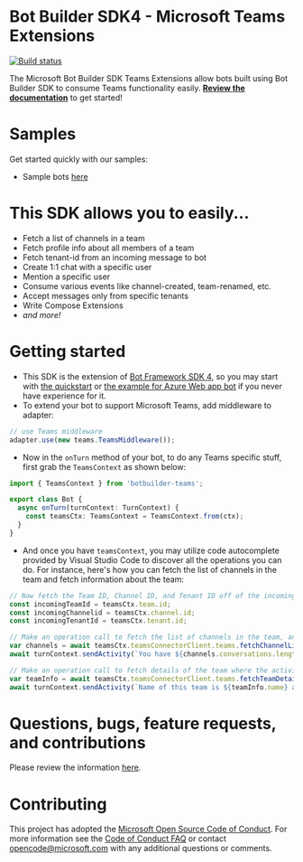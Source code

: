 # Bot Builder SDK4 - Microsoft Teams Extensions

[![Build status](https://ci.appveyor.com/api/projects/status/4kghlfgmsw2tnk0o/branch/master?svg=true)](https://ci.appveyor.com/project/robin-liao/botbuilder-microsoftteams-node/branch/master)

The Microsoft Bot Builder SDK Teams Extensions allow bots built using Bot Builder SDK to consume Teams functionality easily. **[Review the documentation](https://msdn.microsoft.com/en-us/microsoft-teams/bots)** to get started!

# Samples

Get started quickly with our samples:

* Sample bots [here](https://github.com/OfficeDev/BotBuilder-MicrosoftTeams-node/tree/master/samples)


# This SDK allows you to easily...

* Fetch a list of channels in a team
* Fetch profile info about all members of a team
* Fetch tenant-id from an incoming message to bot
* Create 1:1 chat with a specific user
* Mention a specific user
* Consume various events like channel-created, team-renamed, etc.
* Accept messages only from specific tenants
* Write Compose Extensions
* _and more!_

# Getting started

* This SDK is the extension of [Bot Framework SDK 4](https://github.com/Microsoft/botbuilder-js), so you may start with [the quickstart](https://docs.microsoft.com/en-us/azure/bot-service/javascript/bot-builder-javascript-quickstart?view=azure-bot-service-4.0) or [the example for Azure Web app bot](https://docs.microsoft.com/en-us/azure/cognitive-services/luis/luis-nodejs-tutorial-bf-v4) if you never have experience for it. 
* To extend your bot to support Microsoft Teams, add middleware to adapter:
```typescript
// use Teams middleware
adapter.use(new teams.TeamsMiddleware());  
```
* Now in the `onTurn` method of your bot, to do any Teams specific stuff, first grab the `TeamsContext` as shown below:
```typescript
import { TeamsContext } from 'botbuilder-teams';

export class Bot {
  async onTurn(turnContext: TurnContext) {
    const teamsCtx: TeamsContext = TeamsContext.from(ctx);
  }
}
```
* And once you have `teamsContext`, you may utilize code autocomplete provided by Visual Studio Code to discover all the operations you can do. For instance, here's how you can fetch the list of channels in the team and fetch information about the team:
```typescript
// Now fetch the Team ID, Channel ID, and Tenant ID off of the incoming activity
const incomingTeamId = teamsCtx.team.id;
const incomingChannelid = teamsCtx.channel.id;
const incomingTenantId = teamsCtx.tenant.id;

// Make an operation call to fetch the list of channels in the team, and print count of channels.
var channels = await teamsCtx.teamsConnectorClient.teams.fetchChannelList(incomingTeamId);
await turnContext.sendActivity(`You have ${channels.conversations.length} channels in this team`);

// Make an operation call to fetch details of the team where the activity was posted, and print it.
var teamInfo = await teamsCtx.teamsConnectorClient.teams.fetchTeamDetails(incomingTeamId);
await turnContext.sendActivity(`Name of this team is ${teamInfo.name} and group-id is ${teamInfo.aadGroupId}`);
```

# Questions, bugs, feature requests, and contributions
Please review the information [here](https://msdn.microsoft.com/en-us/microsoft-teams/feedback).

# Contributing

This project has adopted the [Microsoft Open Source Code of Conduct](https://opensource.microsoft.com/codeofconduct/). For more information see the [Code of Conduct FAQ](https://opensource.microsoft.com/codeofconduct/faq/) or contact [opencode@microsoft.com](mailto:opencode@microsoft.com) with any additional questions or comments.
